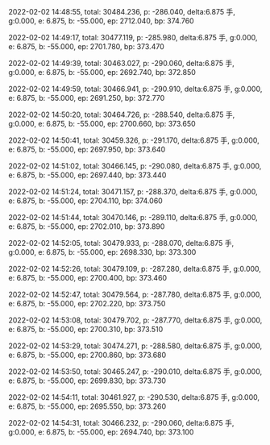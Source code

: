 2022-02-02 14:48:55, total: 30484.236, p: -286.040, delta:6.875 手, g:0.000, e: 6.875, b: -55.000, ep: 2712.040, bp: 374.760

2022-02-02 14:49:17, total: 30477.119, p: -285.980, delta:6.875 手, g:0.000, e: 6.875, b: -55.000, ep: 2701.780, bp: 373.470

2022-02-02 14:49:39, total: 30463.027, p: -290.060, delta:6.875 手, g:0.000, e: 6.875, b: -55.000, ep: 2692.740, bp: 372.850

2022-02-02 14:49:59, total: 30466.941, p: -290.910, delta:6.875 手, g:0.000, e: 6.875, b: -55.000, ep: 2691.250, bp: 372.770

2022-02-02 14:50:20, total: 30464.726, p: -288.540, delta:6.875 手, g:0.000, e: 6.875, b: -55.000, ep: 2700.660, bp: 373.650

2022-02-02 14:50:41, total: 30459.326, p: -291.170, delta:6.875 手, g:0.000, e: 6.875, b: -55.000, ep: 2697.950, bp: 373.640

2022-02-02 14:51:02, total: 30466.145, p: -290.080, delta:6.875 手, g:0.000, e: 6.875, b: -55.000, ep: 2697.440, bp: 373.440

2022-02-02 14:51:24, total: 30471.157, p: -288.370, delta:6.875 手, g:0.000, e: 6.875, b: -55.000, ep: 2704.110, bp: 374.060

2022-02-02 14:51:44, total: 30470.146, p: -289.110, delta:6.875 手, g:0.000, e: 6.875, b: -55.000, ep: 2702.010, bp: 373.890

2022-02-02 14:52:05, total: 30479.933, p: -288.070, delta:6.875 手, g:0.000, e: 6.875, b: -55.000, ep: 2698.330, bp: 373.300

2022-02-02 14:52:26, total: 30479.109, p: -287.280, delta:6.875 手, g:0.000, e: 6.875, b: -55.000, ep: 2700.400, bp: 373.460

2022-02-02 14:52:47, total: 30479.564, p: -287.780, delta:6.875 手, g:0.000, e: 6.875, b: -55.000, ep: 2702.220, bp: 373.750

2022-02-02 14:53:08, total: 30479.702, p: -287.770, delta:6.875 手, g:0.000, e: 6.875, b: -55.000, ep: 2700.310, bp: 373.510

2022-02-02 14:53:29, total: 30474.271, p: -288.580, delta:6.875 手, g:0.000, e: 6.875, b: -55.000, ep: 2700.860, bp: 373.680

2022-02-02 14:53:50, total: 30465.247, p: -290.010, delta:6.875 手, g:0.000, e: 6.875, b: -55.000, ep: 2699.830, bp: 373.730

2022-02-02 14:54:11, total: 30461.927, p: -290.530, delta:6.875 手, g:0.000, e: 6.875, b: -55.000, ep: 2695.550, bp: 373.260

2022-02-02 14:54:31, total: 30466.232, p: -290.060, delta:6.875 手, g:0.000, e: 6.875, b: -55.000, ep: 2694.740, bp: 373.100
